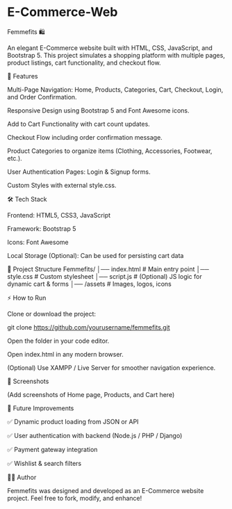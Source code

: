 # E-Commerce-Web
Femmefits 🛍️

An elegant E-Commerce website built with HTML, CSS, JavaScript, and Bootstrap 5.
This project simulates a shopping platform with multiple pages, product listings, cart functionality, and checkout flow.

🚀 Features

Multi-Page Navigation: Home, Products, Categories, Cart, Checkout, Login, and Order Confirmation.

Responsive Design using Bootstrap 5 and Font Awesome icons.

Add to Cart Functionality with cart count updates.

Checkout Flow including order confirmation message.

Product Categories to organize items (Clothing, Accessories, Footwear, etc.).

User Authentication Pages: Login & Signup forms.

Custom Styles with external style.css.

🛠️ Tech Stack

Frontend: HTML5, CSS3, JavaScript

Framework: Bootstrap 5

Icons: Font Awesome

Local Storage (Optional): Can be used for persisting cart data

📂 Project Structure
Femmefits/
│── index.html        # Main entry point
│── style.css         # Custom stylesheet
│── script.js         # (Optional) JS logic for dynamic cart & forms
│── /assets           # Images, logos, icons

⚡ How to Run

Clone or download the project:

git clone https://github.com/yourusername/femmefits.git


Open the folder in your code editor.

Open index.html in any modern browser.

(Optional) Use XAMPP / Live Server for smoother navigation experience.

📸 Screenshots

(Add screenshots of Home page, Products, and Cart here)

🎯 Future Improvements

✅ Dynamic product loading from JSON or API

✅ User authentication with backend (Node.js / PHP / Django)

✅ Payment gateway integration

✅ Wishlist & search filters

👩‍💻 Author

Femmefits was designed and developed as an E-Commerce website project.
Feel free to fork, modify, and enhance!
